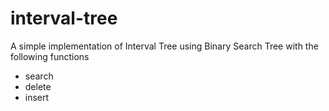 # interval-tree
A simple implementation of Interval Tree using Binary Search Tree with the following functions
- search
- delete
- insert
